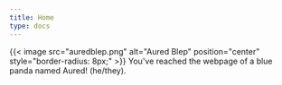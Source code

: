 ```yaml
---
title: Home
type: docs
---
```

{{< image src="auredblep.png" alt="Aured Blep" position="center" style="border-radius: 8px;" >}}
You've reached the webpage of a blue panda named Aured! (he/they).